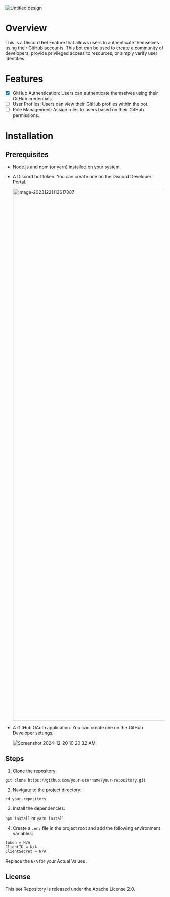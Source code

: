 
![Untitled design](https://github.com/user-attachments/assets/a2480515-dd36-489b-8c00-c9d949dd6b50)

# Overview
This is a Discord ~~bot~~ Feature that allows users to authenticate themselves using their GitHub accounts. This bot can be used to create a community of developers, provide privileged access to resources, or simply verify user identities. 

# Features
- [x] GitHub Authentication: Users can authenticate themselves using their GitHub credentials.
- [ ] User Profiles: Users can view their GitHub profiles within the bot.
- [ ] Role Management: Assign roles to users based on their GitHub permissions.

# Installation

## Prerequisites
- Node.js and npm (or yarn) installed on your system.
- A Discord bot token. You can create one on the Discord Developer Portal.

  <img width="1679" alt="image-20231221113617087" src="https://github.com/user-attachments/assets/d5f25fbe-c778-48fc-aaa2-613ecbe7ad7c" />

- A GitHub OAuth application. You can create one on the GitHub Developer settings.

  ![Screenshot 2024-12-20 10 20 32 AM](https://github.com/user-attachments/assets/2dad1b7f-834f-4ba2-b142-7b7b0ef4389e)


## Steps
1. Clone the repository:
   
`git clone https://github.com/your-username/your-repository.git`
 
2. Navigate to the project directory:
  
`cd your-repository`
   
3. Install the dependencies:

`npm install` or `yarn install`
   
4. Create a `.env` file in the project root and add the following environment variables:
```
token = N/A
ClientID = N/A
ClientSecret = N/A
```

Replace the `N/A` for your Actual Values.

## License
This ~~bot~~ Repository is released under the Apache License 2.0.

